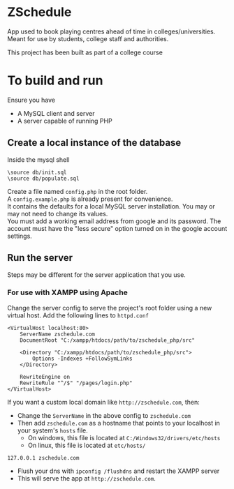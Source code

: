 # ZSchedule

App used to book playing centres ahead of time in colleges/universities. Meant for use by students, college staff and authorities.

This project has been built as part of a college course

# To build and run

Ensure you have

-   A MySQL client and server
-   A server capable of running PHP

## Create a local instance of the database

Inside the mysql shell

```
\source db/init.sql
\source db/populate.sql
```

Create a file named `config.php` in the root folder. \
A `config.example.php` is already present for convenience. \
It contains the defaults for a local MySQL server installation. You may or may not need to change its values. \
You must add a working email address from google and its password. The account must have the "less secure" option turned on in the google account settings.

## Run the server

Steps may be different for the server application that you use.

### For use with XAMPP using Apache

Change the server config to serve the project's root folder using a new virtual host.
Add the following lines to `httpd.conf`

```
<VirtualHost localhost:80>
    ServerName zschedule.com
    DocumentRoot "C:/xampp/htdocs/path/to/zschedule_php/src"

    <Directory "C:/xampp/htdocs/path/to/zschedule_php/src">
        Options -Indexes +FollowSymLinks
    </Directory>

    RewriteEngine on
    RewriteRule "^/$" "/pages/login.php"
</VirtualHost>
```

If you want a custom local domain like `http://zschedule.com`, then:

-   Change the `ServerName` in the above config to `zschedule.com`
-   Then add `zschedule.com` as a hostname that points to your localhost in your system's `hosts` file.
    -   On windows, this file is located at `C:/Windows32/drivers/etc/hosts`
    -   On linux, this file is located at `etc/hosts/`

```
127.0.0.1 zschedule.com
```

-   Flush your dns with `ipconfig /flushdns` and restart the XAMPP server
-   This will serve the app at `http://zschedule.com`.
